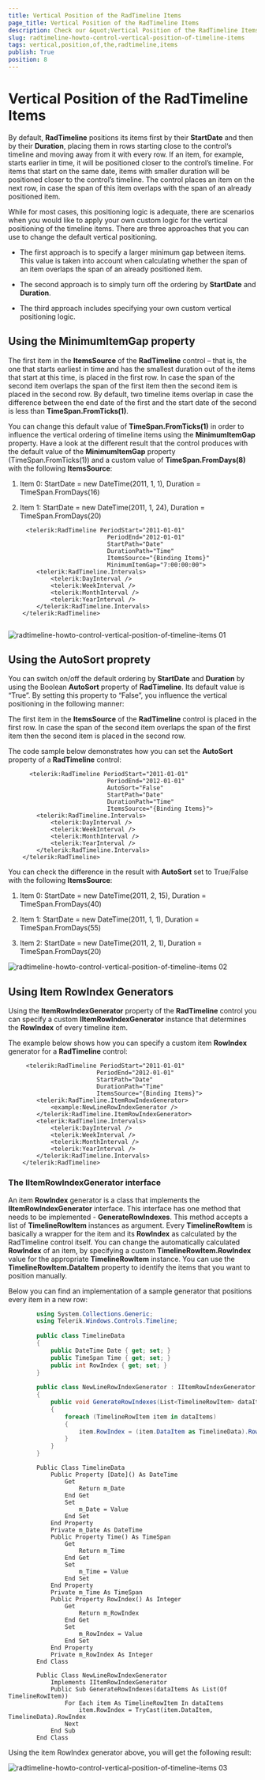 ```yaml
---
title: Vertical Position of the RadTimeline Items
page_title: Vertical Position of the RadTimeline Items
description: Check our &quot;Vertical Position of the RadTimeline Items&quot; documentation article for the RadTimeline {{ site.framework_name }} control.
slug: radtimeline-howto-control-vertical-position-of-timeline-items
tags: vertical,position,of,the,radtimeline,items
publish: True
position: 8
---
```


# Vertical Position of the RadTimeline Items

By default, __RadTimeline__ positions its items first by their __StartDate__ and then by their __Duration__, placing them in rows starting close to the control‘s timeline and moving away from it with every row. If an item, for example, starts earlier in time, it will be positioned closer to the control’s timeline. For items that start on the same date, items with smaller duration will be positioned closer to the control’s timeline. The control places an item on the next row, in case the span of this item overlaps with the span of an already positioned item.

While for most cases, this positioning logic is adequate, there are scenarios when you would like to apply your own custom logic for the vertical positioning of the timeline items. There are three approaches that you can use to change the default vertical positioning.

* The first approach is to specify a larger minimum gap between items. This value is taken into account when calculating whether the span of an item overlaps the span of an already positioned item.

* The second approach is to simply turn off the ordering by __StartDate__ and __Duration__.

* The third approach includes specifying your own custom vertical positioning logic.

## Using the MinimumItemGap property

The first item in the __ItemsSource__ of the __RadTimeline__ control – that is, the one that starts earliest in time and has the smallest duration out of the items that start at this time, is placed in the first row. In case the span of the second item overlaps the span of the first item then the second item is placed in the second row. By default, two timeline items overlap in case the difference between the end date of the first and the start date of the second is less than __TimeSpan.FromTicks(1)__.        

You can change this default value of __TimeSpan.FromTicks(1)__ in order to influence the vertical ordering of timeline items using the __MinimumItemGap__ property. Have a look at the different result that the control produces with the default value of the __MinimumItemGap__ property (TimeSpan.FromTicks(1)) and a custom value of __TimeSpan.FromDays(8)__ with the following __ItemsSource__:        

1. Item 0: StartDate = new DateTime(2011, 1, 1), Duration = TimeSpan.FromDays(16)

2. Item 1: StartDate = new DateTime(2011, 1, 24), Duration = TimeSpan.FromDays(20)



```XAML
	 <telerik:RadTimeline PeriodStart="2011-01-01"
	                        PeriodEnd="2012-01-01"
	                        StartPath="Date"
	                        DurationPath="Time"
	                        ItemsSource="{Binding Items}"
	                        MinimumItemGap="7:00:00:00">
	    <telerik:RadTimeline.Intervals>
	        <telerik:DayInterval />
	        <telerik:WeekInterval />
	        <telerik:MonthInterval />
	        <telerik:YearInterval />
	    </telerik:RadTimeline.Intervals>
	</telerik:RadTimeline>
	
```

![radtimeline-howto-control-vertical-position-of-timeline-items 01](images/radtimeline-howto-control-vertical-position-of-timeline-items_01.png)

## Using the AutoSort proprety

You can switch on/off the default ordering by __StartDate__ and __Duration__ by using the Boolean __AutoSort__ property of __RadTimeline__. Its default value is “True”. By setting this property to “False”, you influence the vertical positioning in the following manner:

The first item in the __ItemsSource__ of the __RadTimeline__ control is placed in the first row. In case the span of the second item overlaps the span of the first item then the second item is placed in the second row.

The code sample below demonstrates how you can set the __AutoSort__ property of a __RadTimeline__ control:



```XAML
	  <telerik:RadTimeline PeriodStart="2011-01-01"
	                        PeriodEnd="2012-01-01"
	                        AutoSort="False"
	                        StartPath="Date"
	                        DurationPath="Time"
	                        ItemsSource="{Binding Items}">
	    <telerik:RadTimeline.Intervals>
	        <telerik:DayInterval />
	        <telerik:WeekInterval />
	        <telerik:MonthInterval />
	        <telerik:YearInterval />
	    </telerik:RadTimeline.Intervals>
	</telerik:RadTimeline>
```

You can check the difference in the result with __AutoSort__ set to True/False with the following __ItemsSource__:

1. Item 0: StartDate = new DateTime(2011, 2, 15), Duration = TimeSpan.FromDays(40)

2. Item 1: StartDate = new DateTime(2011, 1, 1), Duration = TimeSpan.FromDays(55)

3. Item 2: StartDate = new DateTime(2011, 2, 1), Duration = TimeSpan.FromDays(20)

![radtimeline-howto-control-vertical-position-of-timeline-items 02](images/radtimeline-howto-control-vertical-position-of-timeline-items_02.png)

## Using Item RowIndex Generators

Using the __ItemRowIndexGenerator__ property of the __RadTimeline__ control you can specify a custom __IItemRowIndexGenerator__ instance that determines the __RowIndex__ of every timeline item.

The example below shows how you can specify a custom item __RowIndex__ generator for a __RadTimeline__ control:



```XAML
	 <telerik:RadTimeline PeriodStart="2011-01-01"
	                     PeriodEnd="2012-01-01"
	                     StartPath="Date"
	                     DurationPath="Time"
	                     ItemsSource="{Binding Items}">
	    <telerik:RadTimeline.ItemRowIndexGenerator>
	        <example:NewLineRowIndexGenerator />
	    </telerik:RadTimeline.ItemRowIndexGenerator>
	    <telerik:RadTimeline.Intervals>
	        <telerik:DayInterval />
	        <telerik:WeekInterval />
	        <telerik:MonthInterval />
	        <telerik:YearInterval />
	    </telerik:RadTimeline.Intervals>
	</telerik:RadTimeline>
```

### The IItemRowIndexGenerator interface

An item __RowIndex__ generator is a class that implements the __IItemRowIndexGenerator__ interface. This interface has one method that needs to be implemented - __GenerateRowIndexes__. This method accepts a list of __TimelineRowItem__ instances as argument. Every __TimelineRowItem__ is basically a wrapper for the item and its __RowIndex__ as calculated by the RadTimeline control itself. You can change the automatically calculated __RowIndex__ of an item, by specifying a custom __TimelineRowItem.RowIndex__ value for the appropriate __TimelineRowItem__ instance. You can use the __TimelineRowItem.DataItem__ property to identify the items that you want to position manually.

Below you can find an implementation of a sample generator that positions every item in a new row:



```C#
		using System.Collections.Generic;
		using Telerik.Windows.Controls.Timeline;
	
		public class TimelineData
		{
			public DateTime Date { get; set; }
			public TimeSpan Time { get; set; }
			public int RowIndex { get; set; }
		}
	
		public class NewLineRowIndexGenerator : IItemRowIndexGenerator
		{
			public void GenerateRowIndexes(List<TimelineRowItem> dataItems)
			{
				foreach (TimelineRowItem item in dataItems)
				{
					item.RowIndex = (item.DataItem as TimelineData).RowIndex;
				}
			}
		}
```
```VB.NET
		Public Class TimelineData
			Public Property [Date]() As DateTime
				Get
					Return m_Date
				End Get
				Set
					m_Date = Value
				End Set
			End Property
			Private m_Date As DateTime
			Public Property Time() As TimeSpan
				Get
					Return m_Time
				End Get
				Set
					m_Time = Value
				End Set
			End Property
			Private m_Time As TimeSpan
			Public Property RowIndex() As Integer
				Get
					Return m_RowIndex
				End Get
				Set
					m_RowIndex = Value
				End Set
			End Property
			Private m_RowIndex As Integer
		End Class
	
		Public Class NewLineRowIndexGenerator
			Implements IItemRowIndexGenerator
			Public Sub GenerateRowIndexes(dataItems As List(Of TimelineRowItem))
				For Each item As TimelineRowItem In dataItems
					item.RowIndex = TryCast(item.DataItem, TimelineData).RowIndex
				Next
			End Sub
		End Class
```

Using the item RowIndex generator above, you will get the following result:

![radtimeline-howto-control-vertical-position-of-timeline-items 03](images/radtimeline-howto-control-vertical-position-of-timeline-items_03.jpg)